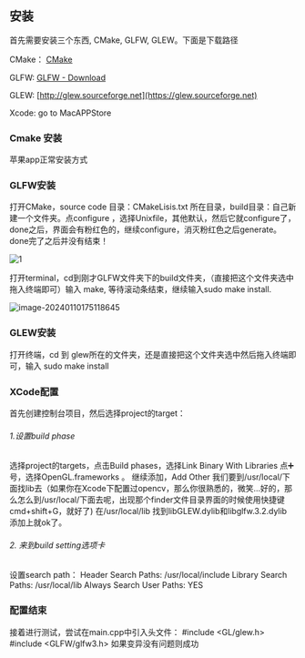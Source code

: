 ## 安装
首先需要安装三个东西, CMake, GLFW, GLEW。下面是下载路径

CMake： [CMake](https://cmake.org)

GLFW: [GLFW - Download](https://www.glfw.org/download.html)

GLEW: [http://glew.sourceforge.net](https://glew.sourceforge.net)

Xcode: go to MacAPPStore

### Cmake 安装

苹果app正常安装方式

### GLFW安装

打开CMake，source code 目录：CMakeLisis.txt 所在目录，build目录：自己新建一个文件夹。点configure ，选择Unixfile，其他默认，然后它就configure了，done之后，界面会有粉红色的，继续configure，消灭粉红色之后generate。done完了之后并没有结束！

![1](/Users/innovation/x739809514/Notes/images/1.png)

打开terminal，cd到刚才GLFW文件夹下的build文件夹，（直接把这个文件夹选中拖入终端即可）输入 make, 等待滚动条结束，继续输入sudo make install.

![image-20240110175118645](/Users/innovation/x739809514/Notes/images/image-20240110175118645.png)

### GLEW安装

打开终端，cd 到 glew所在的文件夹，还是直接把这个文件夹选中然后拖入终端即可，输入 sudo make install

### XCode配置

首先创建控制台项目，然后选择project的target：

###### 1.设置build phase

选择project的targets，点击Build phases，选择Link Binary With Libraries 点➕号，选择OpenGL.frameworks 。
继续添加，Add Other 我们要到/usr/local/下面找lib去（如果你在Xcode下配置过opencv，那么你很熟悉的，微笑...好的，那么怎么到/usr/local/下面去呢，出现那个finder文件目录界面的时候使用快捷键cmd+shift+G，就好了) 
在/usr/local/lib 找到libGLEW.dylib和libglfw.3.2.dylib 添加上就ok了。

###### 2. 来到build setting选项卡

设置search path：
Header Search Paths: /usr/local/include
Library Search Paths: /usr/local/lib
Always Search User Paths: YES

### 配置结束

接着进行测试，尝试在main.cpp中引入头文件：
#include <GL/glew.h>
#include <GLFW/glfw3.h>
如果变异没有问题则成功